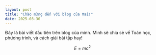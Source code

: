 ```yaml
---
layout: post
title: "Chào mừng đến với blog của Mai!"
date: 2025-03-30
---
```


Đây là bài viết đầu tiên trên blog của mình. Mình sẽ chia sẻ về Toán học, phương trình, và cách giải bài tập hay!

$$ E = mc^2 $$ <!-- Công thức Toán bằng LaTeX -->
